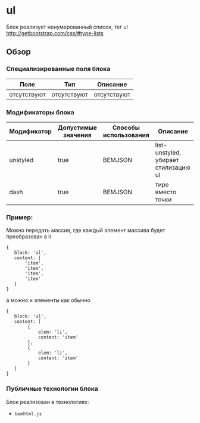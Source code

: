# ul

Блок реализует ненумерованный список, тег ul http://getbootstrap.com/css/#type-lists

## Обзор

### Специализированные поля блока

| Поле | Тип | Описание |
| ----------- | ------------------- | -------- |
| отсутствуют | отсутствуют | отсутствуют |


### Модификаторы блока

| Модификатор | Допустимые значения | Способы использования | Описание |
| ----------- | ------------------- | -------------------- | -------- |
| unstyled | true | BEMJSON | list-unstyled, убирает стилизацию ul |
| dash | true | BEMJSON | тире вместо точки  |


### Пример:
Можно передать массив, где каждый элемент массива будет преобразован в li
```
{
   block: 'ul',
   content: [
       'item',
       'item',
       'item',
       'item'
   ]
}
```
а можно и элементы как обычно 
```
{
   block: 'ul',
   content: [
        {
            elem: 'li',
            content: 'item'
        },
        {
            elem: 'li',
            content: 'item'
        }
   ]
}
```
### Публичные технологии блока

Блок реализован в технологиях:

* `bemhtml.js`



